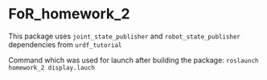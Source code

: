 # FoR_homework_2
This package uses `joint_state_publisher` and `robot_state_publisher` dependencies from `urdf_tutorial`

Command which was used for launch after building the package:
`roslaunch homework_2 display.lauch`

